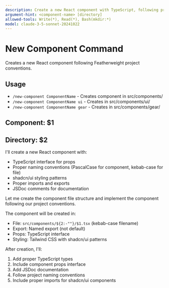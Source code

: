 ```yaml
---
description: Create a new React component with TypeScript, following project conventions
argument-hint: <component-name> [directory]
allowed-tools: Write(*), Read(*), Bash(mkdir:*)
model: claude-3-5-sonnet-20241022
---
```


# New Component Command

Creates a new React component following Featherweight project conventions.

## Usage

- `/new-component ComponentName` - Creates component in src/components/
- `/new-component ComponentName ui` - Creates in src/components/ui/
- `/new-component ComponentName gear` - Creates in src/components/gear/

## Component: $1

## Directory: $2

I'll create a new React component with:

- TypeScript interface for props
- Proper naming conventions (PascalCase for component, kebab-case for file)
- shadcn/ui styling patterns
- Proper imports and exports
- JSDoc comments for documentation

Let me create the component file structure and implement the component following our project conventions.

The component will be created in:

- File: `src/components/${2:-""}/$1.tsx` (kebab-case filename)
- Export: Named export (not default)
- Props: TypeScript interface
- Styling: Tailwind CSS with shadcn/ui patterns

After creation, I'll:

1. Add proper TypeScript types
2. Include component props interface
3. Add JSDoc documentation
4. Follow project naming conventions
5. Include proper imports for shadcn/ui components
